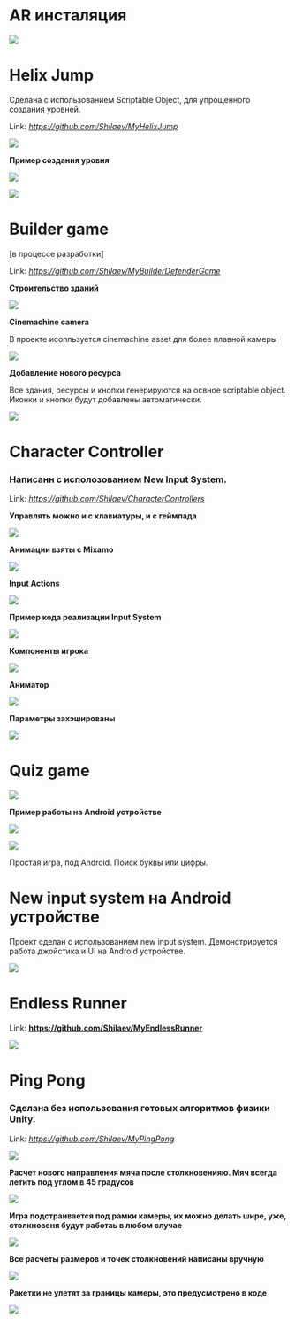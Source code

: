 # AR инсталяция

![](Resources/IlTower.gif)

# Helix Jump

Сделана с использованием Scriptable Object, для упрощенного создания уровней.

Link: _https://github.com/Shilaev/MyHelixJump_

![](Resources/HelixJump.gif)

__Пример создания уровня__

![](Resources/HelixJumpCreatedStages.jpg)

![](Resources/HelixJumpStages.gif)

# Builder game

[в процессе разработки]

Link: _https://github.com/Shilaev/MyBuilderDefenderGame_

__Строительство зданий__

![](Resources/BuilderDefender.gif)

__Cinemachine camera__

В проекте исопльзуется cinemachine asset для более плавной камеры

![](Resources/Cinemachine.gif)

__Добавление нового ресурса__

Все здания, ресурсы и кнопки генерируются на освное scriptable object.
Иконки и кнопки будут добавлены автоматически.

![](Resources/AddNewResource.gif)

# Character Controller

### Написанн с исполозованием New Input System.

Link: _https://github.com/Shilaev/CharacterControllers_

__Управлять можно и с клавиатуры, и с геймпада__

![](Resources/CharacterController.gif)

__Анимации взяты с Mixamo__

![](Resources/CharacterControllerAnimations.jpg)

__Input Actions__

![](Resources/CharacterControllerInputActions.jpg)

__Пример кода реализации Input System__

![](Resources/CharacterControllerNewInputSystemCodeExample.jpg)

__Компоненты игрока__

![](Resources/CharacterControllerPlayerComponents.jpg)

__Аниматор__

![](Resources/CharacterControllerAnimator.jpg)

__Параметры захэшированы__

![](Resources/CharacterControllerAnimatorHash.jpg)

# Quiz game

![](Resources/Quiz.gif)

__Пример работы на Android устройстве__

![](Resources/QuizAndroidSettings.jpg)

![](Resources/QuizAndroidExample.gif)

Простая игра, под Android. Поиск буквы или цифры.

# New input system на Android устройстве

Проект сделан с использованием new input system.
Демонстрируется работа джойстика и UI на Android устройстве.

![](Resources/FirstMobileBuild.gif)

# Endless Runner

Link: __https://github.com/Shilaev/MyEndlessRunner__ 

![](Resources/EndlessRunner.gif)

# Ping Pong

### Сделана без использования готовых алгоритмов физики Unity.

Link: _https://github.com/Shilaev/MyPingPong_

![](Resources/PingPongGame.gif)

__Расчет нового направления мяча после столкновенияю. Мяч всегда летить под углом в 45 градусов__

![](Resources/PingPongBounce45Angle.jpg)

__Игра подстраивается под рамки камеры, их можно делать шире, уже, столкновеня будут работаь в любом случае__

![](Resources/PingPongGameBorders.jpg)

__Все расчеты размеров и точек столкновений написаны вручную__

![](Resources/PingPongPaddlePoints.jpg)

__Ракетки не улетят за границы камеры, это предусмотрено в коде__

![](Resources/PingPongUserControl.jpg)
